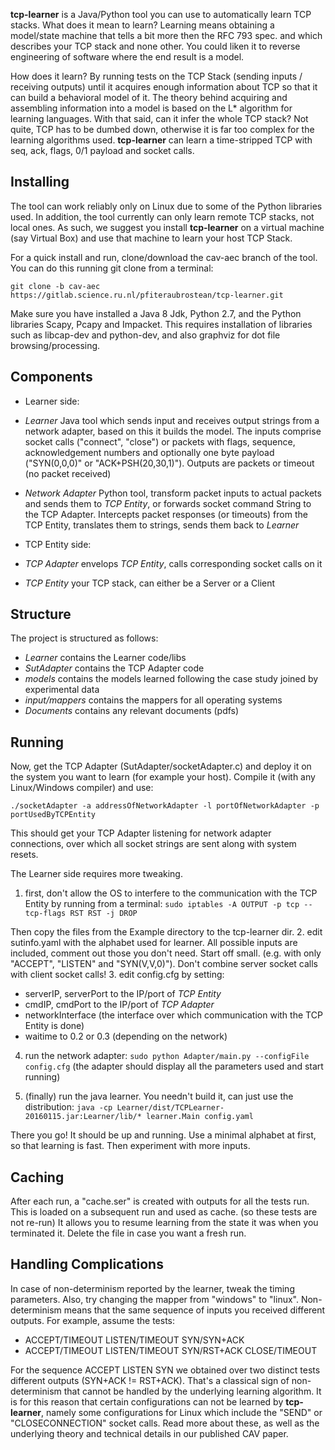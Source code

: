 __tcp-learner__ is a Java/Python tool you can use to automatically learn 
TCP stacks. What does it mean to learn? Learning means obtaining a model/state machine
that tells a bit more then the RFC 793 spec. and which describes your TCP stack and
none other. You could liken it to reverse engineering of software where the end result is a model.

How does it learn? By running tests on the TCP Stack 
(sending inputs / receiving outputs) until it acquires enough information about TCP 
so that it can build a behavioral model of it. The theory behind acquiring and assembling information
into a model is based on the L* algorithm for learning languages. With that said, can it infer the whole TCP stack? Not quite,
TCP has to be dumbed down, otherwise it is far too complex for the learning algorithms used. __tcp-learner__ 
can learn a time-stripped TCP with seq, ack, flags, 0/1 payload and socket calls. 

##  Installing ##
The tool can work reliably only on Linux due to some of the Python libraries used.
In addition, the tool currently can only learn remote TCP stacks, not local ones. 
As such, we suggest you install __tcp-learner__ on a virtual machine (say Virtual Box) 
and use that machine to learn your host TCP Stack. 

For a quick install and run, clone/download the cav-aec branch of the tool. You
can do this running git clone from a terminal:

`git clone -b cav-aec https://gitlab.science.ru.nl/pfiteraubrostean/tcp-learner.git`

Make sure you have installed a Java 8 Jdk, Python 2.7, and the Python libraries
Scapy, Pcapy and Impacket. This requires installation of libraries such as libcap-dev
and python-dev, and also graphviz for dot file browsing/processing.

## Components ##
* Learner side:
 * _Learner_ Java tool which sends input and receives output strings from a network adapter,
based on this it builds the model. The inputs comprise socket calls ("connect", "close") or packets with flags, sequence, acknowledgement numbers and optionally one byte
payload ("SYN(0,0,0)" or "ACK+PSH(20,30,1)"). Outputs are packets or timeout 
(no packet received)

 * _Network Adapter_ Python tool, transform packet inputs to actual packets and sends them
to _TCP Entity_, or forwards socket command String to the TCP Adapter. Intercepts packet
responses (or timeouts) from the TCP Entity, translates them to strings, sends them
back to _Learner_

* TCP Entity side:
 * _TCP Adapter_ envelops _TCP Entity_, calls corresponding socket calls on it
 * _TCP Entity_ your TCP stack, can either be a Server or a Client
  
## Structure ##
The project is structured as follows:
* _Learner_ contains the Learner code/libs
* _SutAdapter_ contains the TCP Adapter code
* _models_ contains the models learned following the case study joined by experimental data
* _input/mappers_ contains the mappers for all operating systems
* _Documents_ contains any relevant documents (pdfs) 
  
##  Running ##
Now, get the TCP Adapter (SutAdapter/socketAdapter.c) and deploy it on the system you want 
to learn (for example your host). Compile it (with any Linux/Windows 
compiler) and use:

`./socketAdapter -a addressOfNetworkAdapter -l portOfNetworkAdapter -p portUsedByTCPEntity`

This should get your TCP Adapter listening for network adapter connections, over which all
socket strings are sent along with system resets. 

The Learner side requires more tweaking. 
1. first, don't allow the OS to interfere to the communication with the TCP Entity by running from a terminal:
`sudo iptables -A OUTPUT -p tcp --tcp-flags RST RST -j DROP`

Then copy the files from the Example directory to the tcp-learner dir. 
2. edit sutinfo.yaml with the alphabet used for learner. All possible inputs are included,
comment out those you don't need. Start off small. (e.g. with only "ACCEPT", "LISTEN" 
and "SYN(V,V,0)"). Don't combine server socket calls with client socket calls!
3. edit config.cfg by setting: 
 * serverIP, serverPort to the IP/port of _TCP Entity_
 * cmdIP, cmdPort to the IP/port of  _TCP Adapter_ 
 * networkInterface (the interface over which communication with the TCP Entity is done)
 * waitime to 0.2 or 0.3 (depending on the network)

4. run the network adapter:
`sudo python Adapter/main.py --configFile config.cfg`
(the adapter should display all the parameters used and start running)

5. (finally) run the java learner. You needn't build it, can just use the distribution:
`java -cp Learner/dist/TCPLearner-20160115.jar:Learner/lib/* learner.Main config.yaml`

There you go! It should be up and running. Use a minimal alphabet at first, so 
that learning is fast. Then experiment with more inputs. 

## Caching ##
After each run, a "cache.ser" is created with outputs for all the tests run. 
This is loaded on a subsequent run and used as cache. (so these tests are not
re-run) It allows you to resume learning from the state it was when you terminated it.
Delete the file in case you want a fresh run.

## Handling Complications ##
In case of  non-determinism reported by the learner, tweak the timing parameters. Also,
try changing the mapper from "windows" to "linux".  Non-determinism means
that the same sequence of inputs you received different outputs. For example, assume the tests:
* ACCEPT/TIMEOUT LISTEN/TIMEOUT SYN/SYN+ACK 
* ACCEPT/TIMEOUT LISTEN/TIMEOUT SYN/RST+ACK CLOSE/TIMEOUT

For the sequence ACCEPT LISTEN SYN we obtained over two distinct tests different
outputs (SYN+ACK != RST+ACK). That's a classical sign of non-determinism that cannot be handled
by the underlying learning algorithm. It is for this reason that certain configurations can
not be learned by __tcp-learner__, namely some configurations for Linux which include the "SEND" or
"CLOSECONNECTION" socket calls. Read more about these, as well as the underlying theory and technical
details in our published CAV paper.

